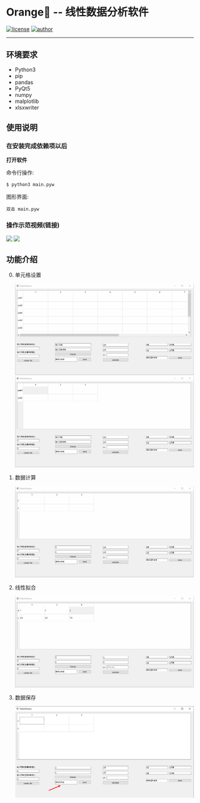 # Orange🍊 -- 线性数据分析软件

[![license](https://img.shields.io/badge/license-GPL_3.0-red.svg)]()
[![author](https://img.shields.io/badge/Author-Ninglo-blue.svg)](ninglo.xyz)

---


## 环境要求

* Python3
* pip
* pandas
* PyQt5
* numpy
* malplotlib
* xlsxwriter

## 使用说明

### 在安装完成依赖项以后

**打开软件**

命令行操作:
```bash
$ python3 main.pyw
```
图形界面:
```
双击 main.pyw
```

### 操作示范视频(链接)

![](intro1)
![](intro2)


## 功能介绍

0. 单元格设置

    ![](setCells.gif)
    ![](setName.gif)

1. 数据计算

    ![](calculate.gif)

2. 线性拟合

    ![](draw.gif)

3. 数据保存

    ![](saveData.png)
